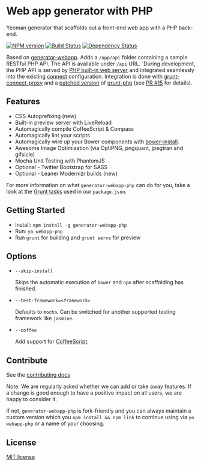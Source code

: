 # Web app generator with PHP

Yeoman generator that scaffolds out a front-end web app with a PHP back-end.

[![NPM version](https://badge.fury.io/js/generator-webapp-php.png)](http://badge.fury.io/js/generator-webapp-php)
[![Build Status](https://secure.travis-ci.org/amercier/generator-webapp-php.png?branch=master)](http://travis-ci.org/amercier/generator-webapp-php)
[![Dependency Status](https://gemnasium.com/amercier/generator-webapp-php.png)](https://gemnasium.com/amercier/generator-webapp-php)

Based on [generator-webapp](https://github.com/yeoman/generator-webapp). Adds
a `/app/api` folder containing a sample RESTful PHP API. The API is available under
`/api` URL. `During development, the PHP API is served by
[PHP built-in web server](http://php.net/manual/en/features.commandline.webserver.php)
and integrated seamlessly into the existing [connect](https://github.com/gruntjs/grunt-contrib-connect)
configuration. Integration is done with [grunt-connect-proxy](https://github.com/drewzboto/grunt-connect-proxy)
and a [patched version](https://github.com/amercier/grunt-php) of
[grunt-php](https://github.com/sindresorhus/grunt-php) (see [PR #15](https://github.com/sindresorhus/grunt-php/pull/15) for details).


## Features

* CSS Autoprefixing (new)
* Built-in preview server with LiveReload
* Automagically compile CoffeeScript & Compass
* Automagically lint your scripts
* Automagically wire up your Bower components with [bower-install](https://github.com/stephenplusplus/grunt-bower-install).
* Awesome Image Optimization (via OptiPNG, pngquant, jpegtran and gifsicle)
* Mocha Unit Testing with PhantomJS
* Optional - Twitter Bootstrap for SASS
* Optional - Leaner Modernizr builds (new)

For more information on what `generator-webapp-php` can do for you, take a look at the [Grunt tasks](https://github.com/amercier/generator-webapp-php/blob/master/app/templates/_package.json) used in our `package.json`.

## Getting Started

- Install: `npm install -g generator-webapp-php`
- Run: `yo webapp-php`
- Run `grunt` for building and `grunt serve` for preview


## Options

* `--skip-install`

  Skips the automatic execution of `bower` and `npm` after scaffolding has finished.

* `--test-framework=<framework>`

  Defaults to `mocha`. Can be switched for another supported testing framework like `jasmine`.

* `--coffee`

  Add support for [CoffeeScript](http://coffeescript.org/).

## Contribute

See the [contributing docs](https://github.com/yeoman/yeoman/blob/master/contributing.md)

Note: We are regularly asked whether we can add or take away features. If a change is good enough to have a positive impact on all users, we are happy to consider it.

If not, `generator-webapp-php` is fork-friendly and you can always maintain a custom version which you `npm install && npm link` to continue using via `yo webapp-php` or a name of your choosing.


## License

[MIT license](https://github.com/amercier/generator-webapp-php/blob/master/)
